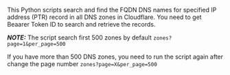 This Python scripts search and find the FQDN DNS names for specified IP address (PTR) record in all DNS zones in Cloudflare.
You need to get Beaarer Token ID to search and retrieve the records. 

**_NOTE:_**  The script search first 500 zones by default `zones?page=1&per_page=500`

If you have more than 500 DNS zones, you need to run the script again after change the page number `zones?page=X&per_page=500`
